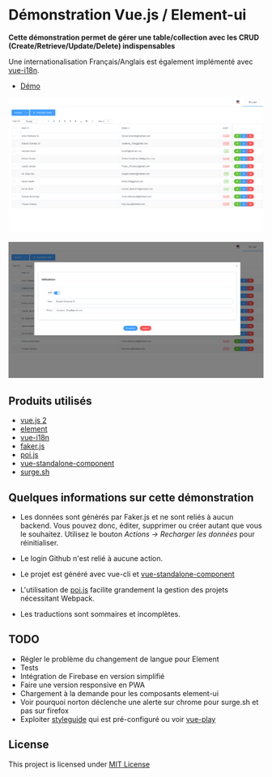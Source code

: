 # Démonstration Vue.js / Element-ui

**Cette démonstration permet de gérer une table/collection avec les CRUD
(Create/Retrieve/Update/Delete) indispensables**

Une internationalisation Français/Anglais est également implémenté avec
[vue-i18n](https://github.com/kazupon/vue-i18n).

* [Démo](http://elementui-demo-table.surge.sh/)

![Screenshot](screenshot/main.png "Table d'utilisateurs fictifs")

![Screenshot](screenshot/edit-box.png "Edition d'un utilisateur")

## Produits utilisés

* [vue.js 2](http://vuejs.org)
* [element](http://element-cn.eleme.io/#/en-US/component/installation)
* [vue-i18n](https://github.com/kazupon/vue-i18n)
* [faker.js](https://github.com/marak/Faker.js/)
* [poi.js](http://poi.js.org)
* [vue-standalone-component](https://github.com/InCuca/vue-standalone-component)
* [surge.sh](http://surge.sh)

## Quelques informations sur cette démonstration

* Les données sont générés par Faker.js et ne sont reliés à aucun backend. Vous
  pouvez donc, éditer, supprimer ou créer autant que vous le souhaitez. Utilisez
  le bouton _Actions -> Recharger les données_ pour réinitialiser.

* Le login Github n'est relié à aucune action.

* Le projet est généré avec vue-cli et
  [vue-standalone-component](https://github.com/InCuca/vue-standalone-component)

* L'utilisation de [poi.js](http://poi.js.org) facilite grandement la gestion
  des projets nécessitant Webpack.

* Les traductions sont sommaires et incomplètes.

## TODO

* Régler le problème du changement de langue pour Element
* Tests
* Intégration de Firebase en version simplifié
* Faire une version responsive en PWA
* Chargement à la demande pour les composants element-ui
* Voir pourquoi norton déclenche une alerte sur chrome pour surge.sh et pas sur
  firefox
* Exploiter [styleguide](https://github.com/vue-styleguidist/vue-styleguidist)
  qui est pré-configuré ou voir [vue-play](https://github.com/vue-play/vue-play)

## License

This project is licensed under
[MIT License](http://en.wikipedia.org/wiki/MIT_License)
